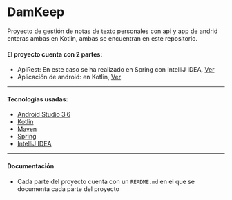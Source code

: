 # DamKeep
Proyecto de gestión de notas de texto personales con api y app de andrid enteras ambas en Kotlin, ambas se encuentran en este repositorio.

#### El proyecto cuenta con 2 partes:

* ApiRest: En este caso se ha realizado en Spring con IntelliJ IDEA, [Ver](https://github.com/DanielSantanoF/DamKeep/tree/master/Damkeep)
* Aplicación de android: en Kotlin, [Ver]()

***

#### Tecnologías usadas:
* [Android Studio 3.6](https://developer.android.com/studio)
* [Kotlin](https://kotlinlang.org/)
* [Maven](https://maven.apache.org/)
* [Spring](https://spring.io/)
* [IntelliJ IDEA](https://www.jetbrains.com/es-es/idea/)

***

#### Documentación
* Cada parte del proyecto cuenta con un `README.md` en el que se documenta cada parte del proyecto
